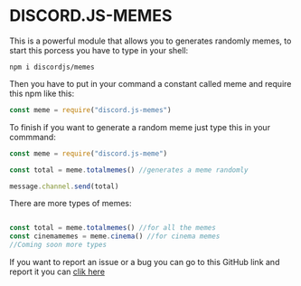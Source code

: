 # DISCORD.JS-MEMES
This is a powerful module that allows you to generates randomly memes, to start this porcess you have to type in your shell:
```yarn
npm i discordjs/memes
```
Then you have to put in your command a constant called meme and require this npm like this: 
```js
const meme = require("discord.js-memes")
```
To finish if you want to generate a random meme just type this in your commmand: 
```js
const meme = require("discord.js-meme")

const total = meme.totalmemes() //generates a meme randomly

message.channel.send(total)

```
There are more types of memes: 
```js

const total = meme.totalmemes() //for all the memes
const cinemamemes = meme.cinema() //for cinema memes
//Coming soon more types
```
If you want to report an issue or a bug you can go to this GitHub link and report it you can [clik here](https://github.com/PabloRNC/npm-discordjs-memes/issues)




